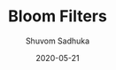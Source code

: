 ---
layout: post
title: "Bloom Filters"
author: "Shuvom Sadhuka"
presenter: "Shuvom Sadhuka"
date:  2020-05-21
categories: [data structures, algorithms, hashing]
papers:
- name: "Network Applications of Bloom Filters: A Survey"
  link: "https://web.cs.ucdavis.edu/~franklin/ecs289/2010/dwork_2008.pdf"
- name: "Cuckoo Filter: Practically Better Than Bloom"
  link: "https://www.cs.cmu.edu/~dga/papers/cuckoo-conext2014.pdf"
---